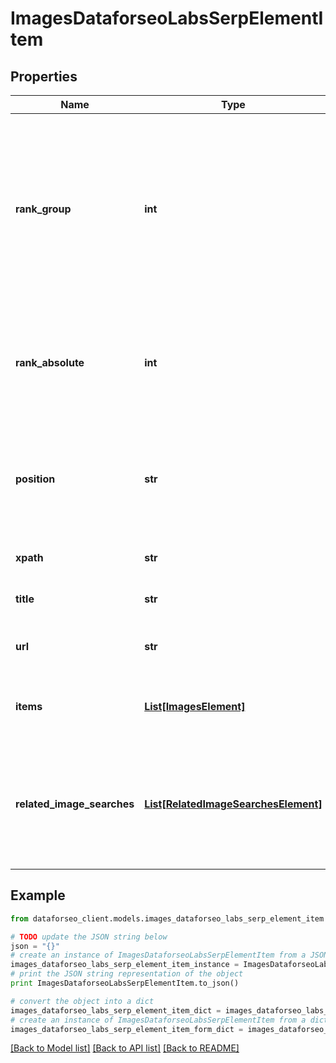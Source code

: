 # ImagesDataforseoLabsSerpElementItem


## Properties

Name | Type | Description | Notes
------------ | ------------- | ------------- | -------------
**rank_group** | **int** | position within a group of elements with identical type values positions of elements with different type values are omitted from rank_group | [optional] 
**rank_absolute** | **int** | absolute rank in SERP absolute position among all the elements in SERP | [optional] 
**position** | **str** | the alignment of the element in SERP can take the following values: left, right | [optional] 
**xpath** | **str** | the XPath of the element | [optional] 
**title** | **str** | title of the result in SERP | [optional] 
**url** | **str** | relevant URL of the Ad element in SERP | [optional] 
**items** | [**List[ImagesElement]**](ImagesElement.md) | elements of search results found in SERP | [optional] 
**related_image_searches** | [**List[RelatedImageSearchesElement]**](RelatedImageSearchesElement.md) | contains keywords and images related to the specified search term if there are none, equals null | [optional] 

## Example

```python
from dataforseo_client.models.images_dataforseo_labs_serp_element_item import ImagesDataforseoLabsSerpElementItem

# TODO update the JSON string below
json = "{}"
# create an instance of ImagesDataforseoLabsSerpElementItem from a JSON string
images_dataforseo_labs_serp_element_item_instance = ImagesDataforseoLabsSerpElementItem.from_json(json)
# print the JSON string representation of the object
print ImagesDataforseoLabsSerpElementItem.to_json()

# convert the object into a dict
images_dataforseo_labs_serp_element_item_dict = images_dataforseo_labs_serp_element_item_instance.to_dict()
# create an instance of ImagesDataforseoLabsSerpElementItem from a dict
images_dataforseo_labs_serp_element_item_form_dict = images_dataforseo_labs_serp_element_item.from_dict(images_dataforseo_labs_serp_element_item_dict)
```
[[Back to Model list]](../README.md#documentation-for-models) [[Back to API list]](../README.md#documentation-for-api-endpoints) [[Back to README]](../README.md)


